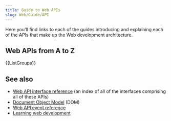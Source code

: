 ```yaml
---
title: Guide to Web APIs
slug: Web/Guide/API
---
```


Here you'll find links to each of the guides introducing and explaining each of the APIs that make up the Web development architecture.

## Web APIs from A to Z

{{ListGroups}}

## See also

- [Web API interface reference](/pt-BR/docs/Web/API) (an index of all of the interfaces comprising all of these APIs)
- [Document Object Model](/pt-BR/docs/Web/API/Document_Object_Model) (DOM)
- [Web API event reference](/pt-BR/docs/Web/Events)
- [Learning web development](/pt-BR/docs/Learn)

